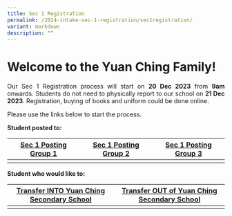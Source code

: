 ```yaml
---
title: Sec 1 Registration
permalink: /2024-intake-sec-1-registration/sec1registration/
variant: markdown
description: ""
---
```

# Welcome to the Yuan Ching Family!

<p style="text-align: justify;">Our Sec 1 Registration process will start on <strong>20 Dec 2023</strong> from <strong>9am </strong> onwards.
Students do not need to physically report to our school on <strong>21 Dec 2023</strong>. Registration, buying of books and uniform could be done online. </p>

Please use the links below to start the process.

**Student posted to:**


| [Sec 1 Posting Group 1](/2024-intake-sec-1-registration/sec1pg1/) | [Sec 1 Posting Group 2](/2024-intake-sec-1-registration/sec1pg2/) | [Sec 1 Posting Group 3](/2024-intake-sec-1-registration/sec1pg3/) |
| -------- | -------- | -------- |
| | | | |


<strong>Student who would like to: </strong>

| [Transfer INTO Yuan Ching Secondary School](/transferin2024/) | [Transfer OUT of Yuan Ching Secondary School](/transferout2024/) | 
| -------- | -------- |
| | | | |